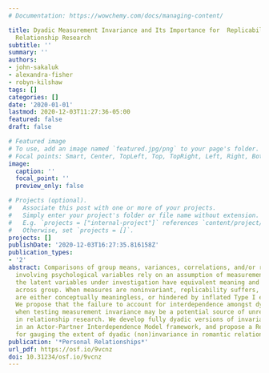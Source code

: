 ```yaml
---
# Documentation: https://wowchemy.com/docs/managing-content/

title: Dyadic Measurement Invariance and Its Importance for  Replicability in Romantic
  Relationship Research
subtitle: ''
summary: ''
authors:
- john-sakaluk
- alexandra-fisher
- robyn-kilshaw
tags: []
categories: []
date: '2020-01-01'
lastmod: 2020-12-03T11:27:36-05:00
featured: false
draft: false

# Featured image
# To use, add an image named `featured.jpg/png` to your page's folder.
# Focal points: Smart, Center, TopLeft, Top, TopRight, Left, Right, BottomLeft, Bottom, BottomRight.
image:
  caption: ''
  focal_point: ''
  preview_only: false

# Projects (optional).
#   Associate this post with one or more of your projects.
#   Simply enter your project's folder or file name without extension.
#   E.g. `projects = ["internal-project"]` references `content/project/deep-learning/index.md`.
#   Otherwise, set `projects = []`.
projects: []
publishDate: '2020-12-03T16:27:35.816158Z'
publication_types:
- '2'
abstract: Comparisons of group means, variances, correlations, and/or regression slopes
  involving psychological variables rely on an assumption of measurement invariance–that
  the latent variables under investigation have equivalent meaning and measurement
  across group. When measures are noninvariant, replicability suffers, as comparisons
  are either conceptually meaningless, or hindered by inflated Type I error rates.
  We propose that the failure to account for interdependence amongst dyad members
  when testing measurement invariance may be a potential source of unreplicable findings
  in relationship research. We develop fully dyadic versions of invariance-testing
  in an Actor-Partner Interdependence Model framework, and propose a Registered Report
  for gauging the extent of dyadic (non)invariance in romantic relationship research.
publication: '*Personal Relationships*'
url_pdf: https://osf.io/9vcnz
doi: 10.31234/osf.io/9vcnz
---
```

